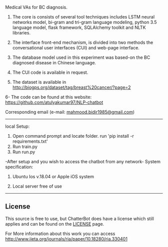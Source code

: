Medical VAs for BC diagnosis.

1. The core is consists of several tool techniques includes LSTM neural networks model, bi-gram and tri-gram language modeling, python 3.5   language model, flask framework, SQLAlchemy toolkit and NLTK libraries. 

2. The interface front-end mechanism, is divided into two methods the conversational user interfaces (CUI) and web-page interface. 

3. The database model used in this experiment was based-on the BC diagnosed disease in Chinese language. 

4. The CUI code is available in request. 

5. The dataset is available in http://biogps.org/dataset/tag/breast%20cancer/?page=2

6- The code can be found at this website: https://github.com/atulyakumar97/NLP-chatbot

Corresponding email (e-mail: mahmood.bidir1985@gmail.com)

------------------------------------------------------------------------------------------------------------------------------------------
 local Setup:
 1. Open command prompt and locate folder. run 'pip install -r requirements.txt'
 2. Run train.py
 3. Run run.py
 
 -After setup and you wish to access the chatbot from any network-
 System specification:
 
 1. Ubuntu Ios v.18.04 or Apple iOS system 
 
 2. Local server free of use
 
------------------------------------------------------------------------------------------------------------------------------------------
## License
This source is free to use, but ChatterBot does have a license which still applies and can be found on the [LICENSE](https://github.com/gunthercox/ChatterBot/blob/master/LICENSE) page.

For More information about this work you can access http://www.iieta.org/journals/ria/paper/10.18280/ria.330401



